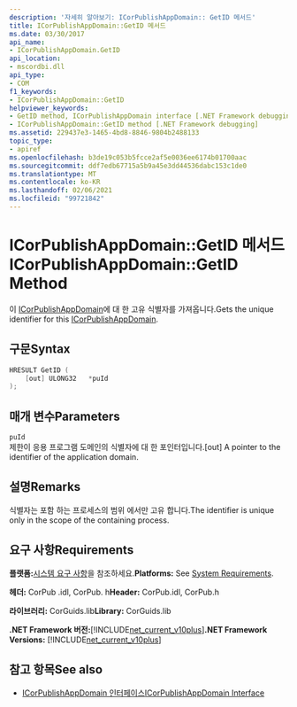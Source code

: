 ```yaml
---
description: '자세히 알아보기: ICorPublishAppDomain:: GetID 메서드'
title: ICorPublishAppDomain::GetID 메서드
ms.date: 03/30/2017
api_name:
- ICorPublishAppDomain.GetID
api_location:
- mscordbi.dll
api_type:
- COM
f1_keywords:
- ICorPublishAppDomain::GetID
helpviewer_keywords:
- GetID method, ICorPublishAppDomain interface [.NET Framework debugging]
- ICorPublishAppDomain::GetID method [.NET Framework debugging]
ms.assetid: 229437e3-1465-4bd8-8846-9804b2488133
topic_type:
- apiref
ms.openlocfilehash: b3de19c053b5fcce2af5e0036ee6174b01700aac
ms.sourcegitcommit: ddf7edb67715a5b9a45e3dd44536dabc153c1de0
ms.translationtype: MT
ms.contentlocale: ko-KR
ms.lasthandoff: 02/06/2021
ms.locfileid: "99721842"
---
```

# <a name="icorpublishappdomaingetid-method"></a><span data-ttu-id="cb9c2-103">ICorPublishAppDomain::GetID 메서드</span><span class="sxs-lookup"><span data-stu-id="cb9c2-103">ICorPublishAppDomain::GetID Method</span></span>

<span data-ttu-id="cb9c2-104">이 [ICorPublishAppDomain](icorpublishappdomain-interface.md)에 대 한 고유 식별자를 가져옵니다.</span><span class="sxs-lookup"><span data-stu-id="cb9c2-104">Gets the unique identifier for this [ICorPublishAppDomain](icorpublishappdomain-interface.md).</span></span>  
  
## <a name="syntax"></a><span data-ttu-id="cb9c2-105">구문</span><span class="sxs-lookup"><span data-stu-id="cb9c2-105">Syntax</span></span>  
  
```cpp  
HRESULT GetID (  
    [out] ULONG32   *puId  
);  
```  
  
## <a name="parameters"></a><span data-ttu-id="cb9c2-106">매개 변수</span><span class="sxs-lookup"><span data-stu-id="cb9c2-106">Parameters</span></span>  

 `puId`  
 <span data-ttu-id="cb9c2-107">제한이 응용 프로그램 도메인의 식별자에 대 한 포인터입니다.</span><span class="sxs-lookup"><span data-stu-id="cb9c2-107">[out] A pointer to the identifier of the application domain.</span></span>  
  
## <a name="remarks"></a><span data-ttu-id="cb9c2-108">설명</span><span class="sxs-lookup"><span data-stu-id="cb9c2-108">Remarks</span></span>  

 <span data-ttu-id="cb9c2-109">식별자는 포함 하는 프로세스의 범위 에서만 고유 합니다.</span><span class="sxs-lookup"><span data-stu-id="cb9c2-109">The identifier is unique only in the scope of the containing process.</span></span>  
  
## <a name="requirements"></a><span data-ttu-id="cb9c2-110">요구 사항</span><span class="sxs-lookup"><span data-stu-id="cb9c2-110">Requirements</span></span>  

 <span data-ttu-id="cb9c2-111">**플랫폼:**[시스템 요구 사항](../../get-started/system-requirements.md)을 참조하세요.</span><span class="sxs-lookup"><span data-stu-id="cb9c2-111">**Platforms:** See [System Requirements](../../get-started/system-requirements.md).</span></span>  
  
 <span data-ttu-id="cb9c2-112">**헤더:** CorPub .idl, CorPub. h</span><span class="sxs-lookup"><span data-stu-id="cb9c2-112">**Header:** CorPub.idl, CorPub.h</span></span>  
  
 <span data-ttu-id="cb9c2-113">**라이브러리:** CorGuids.lib</span><span class="sxs-lookup"><span data-stu-id="cb9c2-113">**Library:** CorGuids.lib</span></span>  
  
 <span data-ttu-id="cb9c2-114">**.NET Framework 버전:**[!INCLUDE[net_current_v10plus](../../../../includes/net-current-v10plus-md.md)]</span><span class="sxs-lookup"><span data-stu-id="cb9c2-114">**.NET Framework Versions:** [!INCLUDE[net_current_v10plus](../../../../includes/net-current-v10plus-md.md)]</span></span>  
  
## <a name="see-also"></a><span data-ttu-id="cb9c2-115">참고 항목</span><span class="sxs-lookup"><span data-stu-id="cb9c2-115">See also</span></span>

- [<span data-ttu-id="cb9c2-116">ICorPublishAppDomain 인터페이스</span><span class="sxs-lookup"><span data-stu-id="cb9c2-116">ICorPublishAppDomain Interface</span></span>](icorpublishappdomain-interface.md)
